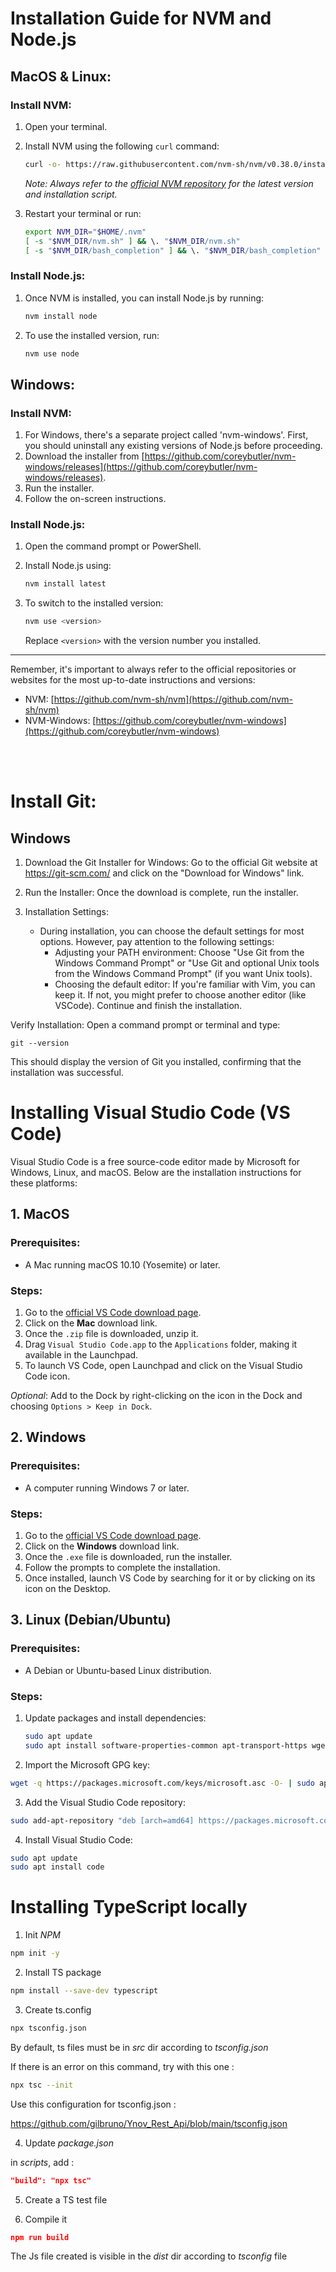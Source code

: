 # Installation Guide for NVM and Node.js

## MacOS & Linux:

### Install NVM:

1. Open your terminal.
2. Install NVM using the following `curl` command:

   ```sh
   curl -o- https://raw.githubusercontent.com/nvm-sh/nvm/v0.38.0/install.sh | bash
   ```

   _Note: Always refer to the [official NVM repository](https://github.com/nvm-sh/nvm) for the latest version and installation script._

3. Restart your terminal or run:

   ```sh
   export NVM_DIR="$HOME/.nvm"
   [ -s "$NVM_DIR/nvm.sh" ] && \. "$NVM_DIR/nvm.sh"
   [ -s "$NVM_DIR/bash_completion" ] && \. "$NVM_DIR/bash_completion"
   ```

### Install Node.js:

1. Once NVM is installed, you can install Node.js by running:

   ```sh
   nvm install node
   ```

2. To use the installed version, run:

   ```sh
   nvm use node
   ```

## Windows:

### Install NVM:

1. For Windows, there's a separate project called 'nvm-windows'. First, you should uninstall any existing versions of Node.js before proceeding.
2. Download the installer from [https://github.com/coreybutler/nvm-windows/releases](https://github.com/coreybutler/nvm-windows/releases).
3. Run the installer.
4. Follow the on-screen instructions.

### Install Node.js:

1. Open the command prompt or PowerShell.
2. Install Node.js using:

   ```sh
   nvm install latest
   ```

3. To switch to the installed version:

   ```sh
   nvm use <version>
   ```

   Replace `<version>` with the version number you installed.

---

Remember, it's important to always refer to the official repositories or websites for the most up-to-date instructions and versions:

- NVM: [https://github.com/nvm-sh/nvm](https://github.com/nvm-sh/nvm)
- NVM-Windows: [https://github.com/coreybutler/nvm-windows](https://github.com/coreybutler/nvm-windows)

<br><br>

# Install Git:

## Windows

1. Download the Git Installer for Windows: Go to the official Git website at https://git-scm.com/ and click on the "Download for Windows" link.

2. Run the Installer: Once the download is complete, run the installer.

3. Installation Settings:

   - During installation, you can choose the default settings for most options. However, pay attention to the following settings:
      - Adjusting your PATH environment: Choose "Use Git from the Windows Command Prompt" or "Use Git and optional Unix tools from the Windows Command Prompt" (if you want Unix tools).
      - Choosing the default editor: If you're familiar with Vim, you can keep it. If not, you might prefer to choose another editor (like VSCode).
Continue and finish the installation.

Verify Installation: Open a command prompt or terminal and type:

```
git --version
```
This should display the version of Git you installed, confirming that the installation was successful.

# Installing Visual Studio Code (VS Code)

Visual Studio Code is a free source-code editor made by Microsoft for Windows, Linux, and macOS. Below are the installation instructions for these platforms:

## 1. MacOS

### Prerequisites:
- A Mac running macOS 10.10 (Yosemite) or later.

### Steps:
1. Go to the [official VS Code download page](https://code.visualstudio.com/Download).
2. Click on the **Mac** download link.
3. Once the `.zip` file is downloaded, unzip it.
4. Drag `Visual Studio Code.app` to the `Applications` folder, making it available in the Launchpad.
5. To launch VS Code, open Launchpad and click on the Visual Studio Code icon.

*Optional*: Add to the Dock by right-clicking on the icon in the Dock and choosing `Options > Keep in Dock`.

## 2. Windows

### Prerequisites:
- A computer running Windows 7 or later.

### Steps:
1. Go to the [official VS Code download page](https://code.visualstudio.com/Download).
2. Click on the **Windows** download link.
3. Once the `.exe` file is downloaded, run the installer.
4. Follow the prompts to complete the installation.
5. Once installed, launch VS Code by searching for it or by clicking on its icon on the Desktop.

## 3. Linux (Debian/Ubuntu)

### Prerequisites:
- A Debian or Ubuntu-based Linux distribution.

### Steps:
1. Update packages and install dependencies:
   
   ```bash
   sudo apt update
   sudo apt install software-properties-common apt-transport-https wget


2. Import the Microsoft GPG key:

```sh
wget -q https://packages.microsoft.com/keys/microsoft.asc -O- | sudo apt-key add -
```

3. Add the Visual Studio Code repository:

```sh
sudo add-apt-repository "deb [arch=amd64] https://packages.microsoft.com/repos/vscode stable main"
```

4. Install Visual Studio Code:


```sh
sudo apt update
sudo apt install code
```

# Installing TypeScript locally

1. Init _NPM_

```sh
npm init -y
```

2. Install TS package 

```sh
npm install --save-dev typescript
```

3. Create ts.config

```sh
npx tsconfig.json
```

By default, ts files must be in _src_ dir according to _tsconfig.json_

If there is an error on this command, try with this one : 

```sh
npx tsc --init
```

Use this configuration for tsconfig.json :

https://github.com/gilbruno/Ynov_Rest_Api/blob/main/tsconfig.json




4. Update _package.json_

in _scripts_, add : 

```json
"build": "npx tsc"
```

5. Create a TS test file


6. Compile it


```json
npm run build
```

The Js file created is visible in the _dist_ dir according to _tsconfig_ file 










